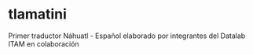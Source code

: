 # tlamatini
Primer traductor Náhuatl - Español elaborado por integrantes del Datalab ITAM en colaboración
